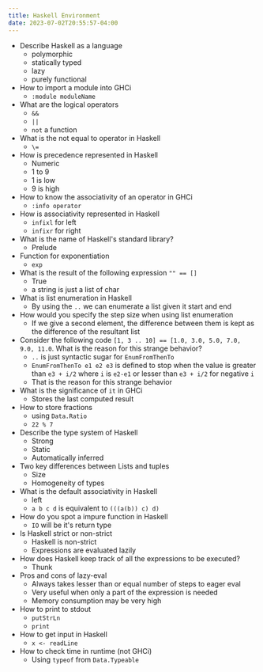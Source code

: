 ```yaml
---
title: Haskell Environment
date: 2023-07-02T20:55:57-04:00
---
```


- Describe Haskell as a language
	- polymorphic
	- statically typed
	- lazy
	- purely functional
- How to import a module into GHCi
	- `:module moduleName`
- What are the logical operators
	- `&&`
	- `||`
	- `not` a function
- What is the not equal to operator in Haskell
	- `\=`
- How is precedence represented in Haskell
	- Numeric
	- 1 to 9
	- 1 is low
	- 9 is high
- How to know the associativity of an operator in GHCi
	- `:info operator`
- How is associativity represented in Haskell
	- `infixl` for left
	- `infixr` for right
- What is the name of Haskell's standard library?
	- Prelude
- Function for exponentiation
	- `exp`
- What is the result of the following expression `"" == []`
	- True
	- a string is just a list of char
- What is list enumeration in Haskell
	- By using the `..` we can enumerate a list given it start and end
- How would you specify the step size when using list enumeration
	- If we give a second element, the difference between them is kept as the difference of the resultant list
- Consider the following code `[1, 3 .. 10] == [1.0, 3.0, 5.0, 7.0, 9.0, 11.0`. What is the reason for this strange behavior?
	- `..` is just syntactic sugar for `EnumFromThenTo`
	- `EnumFromThenTo e1 e2 e3` is defined to stop when the value is greater than `e3 + i/2` where `i` is `e2-e1` or lesser than `e3 + i/2` for negative `i`
	- That is the reason for this strange behavior 
- What is the significance of `it` in GHCi
	- Stores the last computed result
- How to store fractions
	- using `Data.Ratio`
	- `22 % 7`
- Describe the type system of Haskell
	- Strong
	- Static
	- Automatically inferred
- Two key differences between Lists and tuples
	- Size
	- Homogeneity of types 
- What is the default associativity in Haskell
	- left
	- `a b c d` is equivalent to `(((a(b)) c) d)`
- How do you spot a impure function in Haskell
	- `IO` will be it's return type
- Is Haskell strict or non-strict
	- Haskell is non-strict
	- Expressions are evaluated lazily 
- How does Haskell keep track of all the expressions to be executed?
	- Thunk
- Pros and cons of lazy-eval
	- Always takes lesser than or equal number of steps to eager eval
	- Very useful when only a part of the expression is needed
	- Memory consumption may be very high
- How to print to stdout
	- `putStrLn`
	- `print`
- How to get input in Haskell
	- `x <- readLine`
- How to check time in runtime (not GHCi)
	- Using `typeof` from `Data.Typeable`